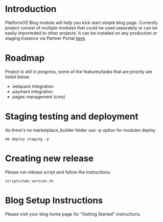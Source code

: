 # Introduction

PlatformOS Blog module will help you kick start simple blog page. Currently project consist of multiple modules that could be used separately or can be easily importeded to other projects. It can be installed on any production or staging instance via Partner Portal [here](https://portal.apps.near-me.com/marketplace/pos_modules/new?id=19).

# Roadmap

Project is still in progress, some of the features/tasks that are priority are listed below

* webpack integration
* payment integration
* pages management (cms)

# Staging testing and deployment

As there's no marketplace_builder folder use -p option for modules deploy

`mk deploy staging -p`

# Creating new release

Please run release script and follow the instructions:

`scripts/new_version.sh`


# Blog Setup Instructions

Please visit your blog home page for "Getting Started" instructions.
